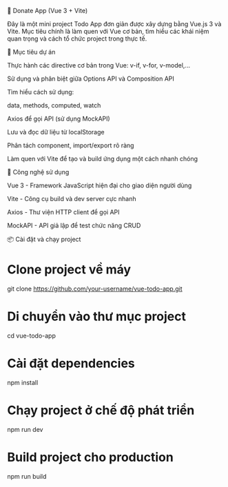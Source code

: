 📝 Donate App (Vue 3 + Vite)

Đây là một mini project Todo App đơn giản được xây dựng bằng Vue.js 3 và Vite. Mục tiêu chính là làm quen với Vue cơ bản, tìm hiểu các khái niệm quan trọng và cách tổ chức project trong thực tế.

🎯 Mục tiêu dự án

Thực hành các directive cơ bản trong Vue: v-if, v-for, v-model,...

Sử dụng và phân biệt giữa Options API và Composition API

Tìm hiểu cách sử dụng:

data, methods, computed, watch

Axios để gọi API (sử dụng MockAPI)

Lưu và đọc dữ liệu từ localStorage

Phân tách component, import/export rõ ràng

Làm quen với Vite để tạo và build ứng dụng một cách nhanh chóng

🚀 Công nghệ sử dụng

Vue 3 - Framework JavaScript hiện đại cho giao diện người dùng

Vite - Công cụ build và dev server cực nhanh

Axios - Thư viện HTTP client để gọi API

MockAPI - API giả lập để test chức năng CRUD

📦 Cài đặt và chạy project
# Clone project về máy
git clone https://github.com/your-username/vue-todo-app.git

# Di chuyển vào thư mục project
cd vue-todo-app

# Cài đặt dependencies
npm install

# Chạy project ở chế độ phát triển
npm run dev

# Build project cho production
npm run build
